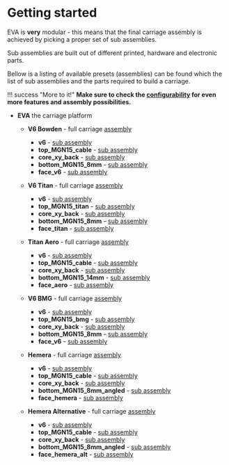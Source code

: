 # Getting started

EVA is **very** modular - this means that the final carriage assembly is achieved by picking a proper set of sub assemblies.

Sub assemblies are built out of different printed, hardware and electronic parts.

Bellow is a listing of available presets (assemblies) can be found which the list of sub assemblies and the parts required to build a carriage.


!!! success "More to it!"
    **Make sure to check the [configurability](../#configurability) for even more features and assembly possibilities.**

* **EVA** the carriage platform
    * **V6 Bowden** - full carriage [assembly](assemblies/v6_bowden/)
        * **v6** - [sub assembly](sub_assemblies/v6/)
        * **top_MGN15_cable** - [sub assembly](sub_assemblies/top_MGN15_cable/)
        * **core_xy_back** - [sub assembly](sub_assemblies/core_xy_back/)
        * **bottom_MGN15_8mm** - [sub assembly](sub_assemblies/bottom_MGN15_8mm/)
        * **face_v6** - [sub assembly](sub_assemblies/face_v6/)

    * **V6 Titan** - full carriage [assembly](assemblies/v6_titan/)
        * **v6** - [sub assembly](sub_assemblies/v6/)
        * **top_MGN15_titan** - [sub assembly](sub_assemblies/top_MGN15_titan/)
        * **core_xy_back** - [sub assembly](sub_assemblies/core_xy_back/)
        * **bottom_MGN15_8mm** - [sub assembly](sub_assemblies/bottom_MGN15_8mm/)
        * **face_titan** - [sub assembly](sub_assemblies/face_titan/)

    * **Titan Aero** - full carriage [assembly](assemblies/titan_aero/)
        * **v6** - [sub assembly](sub_assemblies/v6/)
        * **top_MGN15_cable** - [sub assembly](sub_assemblies/top_MGN15_cable/)
        * **core_xy_back** - [sub assembly](sub_assemblies/core_xy_back/)
        * **bottom_MGN15_14mm** - [sub assembly](sub_assemblies/bottom_MGN15_14mm/)
        * **face_aero** - [sub assembly](sub_assemblies/face_aero/)

    * **V6 BMG** - full carriage [assembly](assemblies/v6_bmg/)
        * **v6** - [sub assembly](sub_assemblies/v6/)
        * **top_MGN15_bmg** - [sub assembly](sub_assemblies/top_MGN15_bmg/)
        * **core_xy_back** - [sub assembly](sub_assemblies/core_xy_back/)
        * **bottom_MGN15_8mm** - [sub assembly](sub_assemblies/bottom_MGN15_8mm/)
        * **face_v6** - [sub assembly](sub_assemblies/face_v6/)

    * **Hemera** - full carriage [assembly](assemblies/hemera/)
        * **v6** - [sub assembly](sub_assemblies/v6/)
        * **top_MGN15_cable** - [sub assembly](sub_assemblies/top_MGN15_cable/)
        * **core_xy_back** - [sub assembly](sub_assemblies/core_xy_back/)
        * **bottom_MGN15_8mm_angled** - [sub assembly](sub_assemblies/bottom_MGN15_8mm_angled/)
        * **face_hemera** - [sub assembly](sub_assemblies/face_hemera/)

    * **Hemera Alternative** - full carriage [assembly](assemblies/hemera_alt/)
        * **v6** - [sub assembly](sub_assemblies/v6/)
        * **top_MGN15_cable** - [sub assembly](sub_assemblies/top_MGN15_cable/)
        * **core_xy_back** - [sub assembly](sub_assemblies/core_xy_back/)
        * **bottom_MGN15_8mm_angled** - [sub assembly](sub_assemblies/bottom_MGN15_8mm_angled/)
        * **face_hemera_alt** - [sub assembly](sub_assemblies/face_hemera_alt/)


